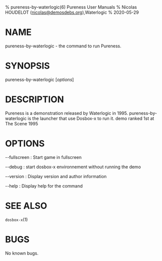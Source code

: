 % pureness-by-waterlogic(6) Pureness User Manuals
% Nicolas HOUDELOT (nicolas@demosdebs.org),Waterlogic
% 2020-05-29

# NAME
pureness-by-waterlogic - the command to run Pureness.

# SYNOPSIS
pureness-by-waterlogic [*options*]

# DESCRIPTION
Pureness is a demonstration released by Waterlogic in 1995.
pureness-by-waterlogic is the launcher that use Dosbox-x to run it.
demo ranked 1st at The Scene 1995

# OPTIONS
\--fullscreen
:   Start game in fullscreen

\--debug
:   start dosbox-x environnement without running the demo

\--version
:   Display version and author information

\--help
:   Display help for the command

# SEE ALSO
`dosbox-x`(1)

# BUGS
No known bugs.
